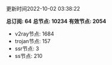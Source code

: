 更新时间2022-10-02 03:38:22

**总订阅: 64**
**总节点: 10234**
**有效节点: 2054**
- v2ray节点: 1684
- trojan节点: 157
- ssr节点: 3
- ss节点: 210
